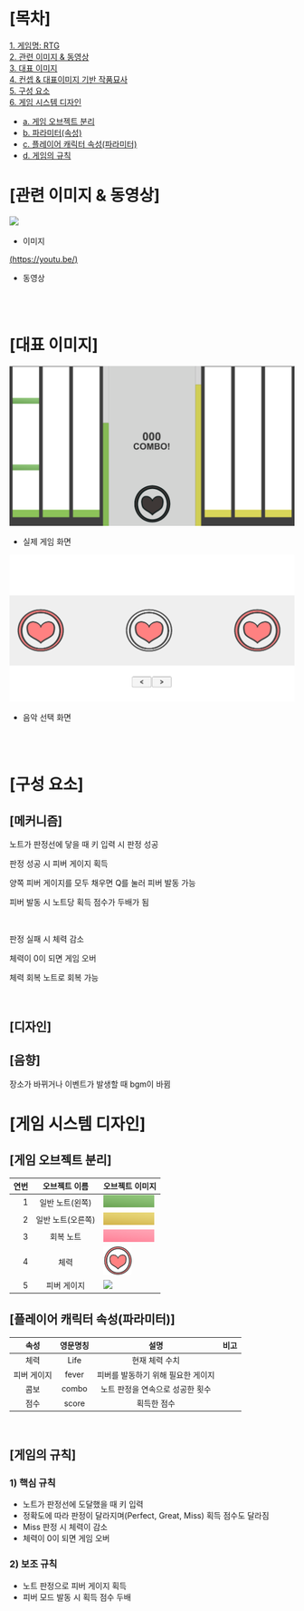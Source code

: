 # [<b>목차</b>]  

[1. 게임명: RTG]()  
[2. 관련 이미지 & 동영상](#관련-이미지--동영상)  
[3. 대표 이미지](#대표-이미지)  
[4. 컨셉 & 대표이미지 기반 작품묘사](#컨셉--대표이미지-기반-작품묘사)  
[5. 구성 요소](#Regina-구성-요소)  
[6. 게임 시스템 디자인](#게임-시스템-디자인)  
* [a. 게임 오브젝트 분리](#게임-오브젝트-분리)
* [b. 파라미터(속성)](#파라미터-뽑아보기)
* [c. 플레이어 캐릭터 속성(파라미터)](#플레이어-캐릭터-속성파라미터)
* [d. 게임의 규칙](#게임의-규칙)


# [관련 이미지 & 동영상]

<img src = "./img/으왈컹_관련이미지.png">

* 이미지

[(https://youtu.be/)](https://youtu.be/)

* 동영상

<br><br>
# [대표 이미지]
<img src ="./img/gm.PNG">

* 실제 게임 화면

<img src ="./img/gms.PNG">

* 음악 선택 화면

<br><br>

# [구성 요소]


## [메커니즘]

노트가 판정선에 닿을 때 키 입력 시 판정 성공

판정 성공 시 피버 게이지 획득

양쪽 피버 게이지를 모두 채우면 Q를 눌러 피버 발동 가능

피버 발동 시 노트당 획득 점수가 두배가 됨

<br>

판정 실패 시 체력 감소

체력이 0이 되면 게임 오버

체력 회복 노트로 회복 가능

<br>

## [디자인]



## [음향]

장소가 바뀌거나 이벤트가 발생할 때 bgm이 바뀜


# [게임 시스템 디자인]


## [게임 오브젝트 분리]


|연번|오브젝트 이름|오브젝트 이미지|  
|-----:|:-----:|-----|  
|1|일반 노트(왼쪽)|<img src = "./img/note1.png">|  
|2|일반 노트(오른쪽)|<img src="./img/note2.png">|  
|3|회복 노트|<img src="./img/note3.png">|  
|4|체력|<img src="./img/66.PNG" width="50">|  
|5|피버 게이지|<img src="./img/schedule.PNG" width="500">|  


## [플레이어 캐릭터 속성(파라미터)]  

|속성|영문명칭|설명|비고|
|:----:|:-------:|:----:|----|
|체력|Life|현재 체력 수치
|피버 게이지|fever|피버를 발동하기 위해 필요한 게이지||
|콤보|combo|노트 판정을 연속으로 성공한 횟수 ||
|점수|score|획득한 점수
<br>

## [게임의 규칙]

### 1) 핵심 규칙

* 노트가 판정선에 도달했을 때 키 입력
* 정확도에 따라 판정이 달라지며(Perfect, Great, Miss) 획득 점수도 달라짐
* Miss 판정 시 체력이 감소
* 체력이 0이 되면 게임 오버


### 2) 보조 규칙

* 노트 판정으로 피버 게이지 획득
* 피버 모드 발동 시 획득 점수 두배 
